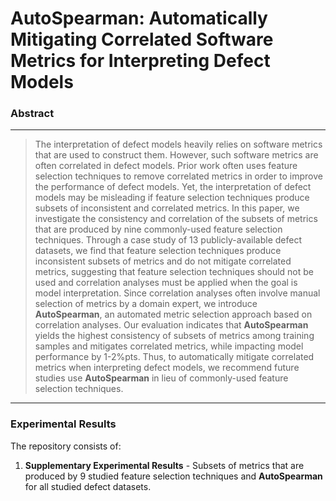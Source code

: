 # AutoSpearman: Automatically Mitigating Correlated Software Metrics for Interpreting Defect Models

### Abstract
---
>The interpretation of defect models heavily relies on software metrics that are used to construct them.
>However, such software metrics are often correlated in defect models.
>Prior work often uses feature selection techniques to remove  correlated metrics in order to improve the performance of defect models.
>Yet, the interpretation of defect models may be misleading if feature selection techniques produce subsets of inconsistent and correlated metrics.
>In this paper, we investigate the consistency and correlation of the subsets of metrics that are produced by nine commonly-used feature selection techniques.
>Through a case study of 13 publicly-available defect datasets, we find that feature selection techniques produce inconsistent subsets of metrics and do not mitigate correlated metrics, suggesting that feature selection techniques should not be used and correlation analyses must be applied when the goal is model interpretation.
>Since correlation analyses often involve manual selection of metrics by a domain expert, we introduce **AutoSpearman**, an automated metric selection approach based on correlation analyses.
>Our evaluation indicates that **AutoSpearman** yields the highest consistency of subsets of metrics among training samples and mitigates correlated metrics, while impacting model performance by 1-2\%pts.
>Thus, to automatically mitigate correlated metrics when interpreting defect models, we recommend future studies use **AutoSpearman** in lieu of commonly-used feature selection techniques.
---

### Experimental Results

The repository consists of:

1. **Supplementary Experimental Results** - Subsets of metrics that are produced by 9 studied feature selection techniques and **AutoSpearman** for all studied defect datasets.
